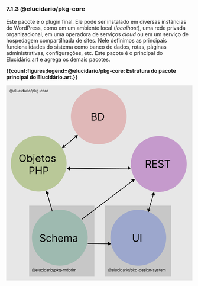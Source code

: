 ### 7.1.3 @elucidario/pkg-core

Este pacote é o plugin final. Ele pode ser instalado em diversas instâncias do WordPress, como em um ambiente local (_localhost_), uma rede privada organizacional, em uma operadora de serviços _cloud_ ou em um serviço de hospedagem compartilhada de sites. Nele definimos as principais funcionalidades do sistema como banco de dados, rotas, páginas administrativas, configurações, etc. Este pacote é o principal do Elucidário.art e agrega os demais pacotes.

**{{count:figures;legend=@elucidario/pkg-core: Estrutura do pacote principal do Elucidário.art.}}**

![**Fonte**: Elaborado pelo autor.](./elucidario-pkg.png)
